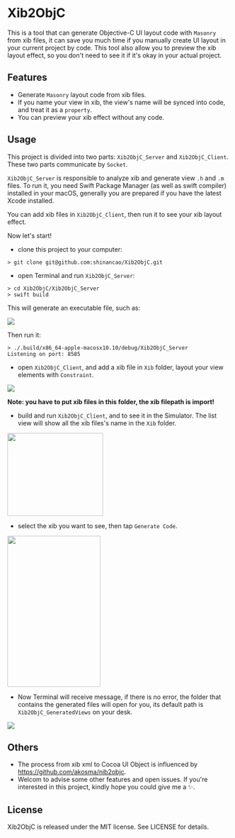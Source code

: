 Xib2ObjC
=======

This is a tool that can generate Objective-C UI layout code with `Masonry` from xib files, it can save you much time if you manually create UI layout in your current project by code. This tool also allow you to preview the xib layout effect, so you don't need to see it if it's okay in your actual project.

Features
--------
- Generate `Masonry` layout code from xib files.
- If you name your view in xib, the view's name will be synced into code, and treat it as a `property`.
- You can preview your xib effect without any code.

Usage
--------
This project is divided into two parts: `Xib2ObjC_Server` and `Xib2ObjC_Client`. These two parts communicate by `Socket`. 

`Xib2ObjC_Server` is responsible to analyze xib and generate view `.h` and `.m` files. To run it, you need Swift Package Manager (as well as swift compiler) installed in your macOS, generally you are prepared if you have the latest Xcode installed. 

You can add xib files in `Xib2ObjC_Client`, then run it to see your xib layout effect.

Now let's start!

- clone this project to your computer:

```
> git clone git@github.com:shinancao/Xib2ObjC.git
```

- open Terminal and run `Xib2ObjC_Server`:

```
> cd Xib2ObjC/Xib2ObjC_Server
> swift build
```

This will generate an executable file, such as:

<img src="https://raw.github.com/shinancao/Xib2ObjC/master/Screenshots/executable_file.png"/>

Then run it:

```
> ./.build/x86_64-apple-macosx10.10/debug/Xib2ObjC_Server
Listening on port: 8585
```

- open `Xib2ObjC_Client`, and add a xib file in `Xib` folder, layout your view elements with `Constraint`.

<img src="https://raw.github.com/shinancao/Xib2ObjC/master/Screenshots/xib_folder.png" />

**Note: you have to put xib files in this folder, the xib filepath is import!**

- build and run `Xib2ObjC_Client`, and to see it in the Simulator. The list view will show all the xib files's name in the `Xib` folder.

<img src="https://raw.github.com/shinancao/Xib2ObjC/master/Screenshots/xib_list.png" width="216" height="187"/>

- select the xib you want to see, then tap `Generate Code`.

<img src="https://raw.github.com/shinancao/Xib2ObjC/master/Screenshots/generate_code.png" width="210" height="341"/>

- Now Terminal will receive message, if there is no error, the folder that contains the generated files will open for you, its default path is `Xib2ObjC_GeneratedViews` on your desk.

<img src="https://raw.github.com/shinancao/Xib2ObjC/master/Screenshots/result.png" />

Others
-------
- The process from xib xml to Cocoa UI Object is influenced by <https://github.com/akosma/nib2objc>.
- Welcom to advise some other features and open issues. If you're interested in this project, kindly hope you could give me a ✨.  

License
-------

Xib2ObjC is released under the MIT license. See LICENSE for details.




